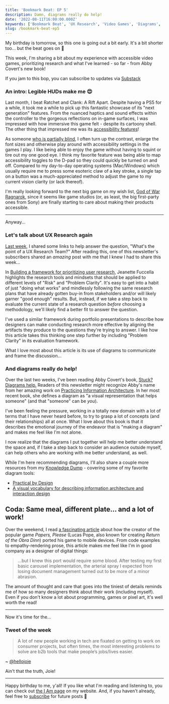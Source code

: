 ```yaml
---
title: 'Bookmark Beat: EP 5'
description: Damn, diagrams really do help!
date: '2022-08-11T16:00:00.000Z'
keywords: ['Bookmark Beat', 'UX Research', 'Video Games', 'Diagrams', 'Information Architecture', 'Design']
slug: /bookmark-beat-ep5
---
```


My birthday is tomorrow, so this one is going out a bit early. It's a bit shorter too... but the beat goes on 🥁

This week, I'm sharing a bit about my experience with accessible video games, prioritizing research and what I've learned - so far - from Abby Covert's new book!

If you jam to this bop, you can subscribe to updates via [Substack](https://bookmarkbeat.substack.com/?showWelcome=true)

### An intro: Legible HUDs make me 😍

Last month, I beat Ratchet and Clank: A Rift Apart. Despite having a PS5 for a while, it took me a while to pick up this fantastic showcase of its "next generation" features. From the nuanced haptics and sound effects within the controller to the gorgeous reflections on in-game surfaces, I was impressed with how immersive this game felt - despite its cartoony shell. The other thing that impressed me was its [accessibility features](https://caniplaythat.com/2021/06/08/ratchet-clank-rift-apart-accessibility-review-can-i-play-that/)!

As someone [who is partially blind](https://desandoval.net/posts/reflections-on-ux-from-a-low-vision-designer-660044a14ee5/), I often turn up the contrast, enlarge the font sizes and otherwise play around with accessibility settings in the games I play. I like being able to enjoy the game without having to squint or tire out my one good eye. I think my favorite feature was being able to map accessibility toggles to the D-pad so they could quickly be turned on and off. Compared to my day-to-day operating systems (Mac/Windows) which usually require me to press some esoteric claw of a key stroke, a single tap on a button was a much-appreciated method to adjust the game to my current vision clarity (or lack thereof).

I'm really looking forward to the next big game on my wish list, [God of War Ragnarok](https://caniplaythat.com/2022/05/19/god-of-war-ragnarok-will-have-60-accessibility-features-here-are-a-few/), since it seems like game studios (or, as least, the big first-party ones from Sony) are finally starting to care about making their products accessible.

---

Anyway...

### Let's talk about UX Research again

[Last week](https://desandoval.net/posts/bookmark-beat-ep4/), I shared some links to help answer the question, "What's the point of a UX Research Team?" After reading this, one of this newsletter's subscribers shared an *amazing* post with me that I knew I had to share this week...

In [Building a framework for prioritizing user research](https://uxdesign.cc/building-a-framework-for-prioritizing-user-research-ed46622ead99), Jeanette Fuccella highlights the research tools and mindsets that should be applied to different levels of "Risk" and "Problem Clarity". It's easy to get into a habit of just "doing what works" and mindlessly following the same research plans that have already gotten buy-in from stakeholders and/or will likely garner "good enough" results. But, instead, if we take a step back to evaluate the current state of a research question *before* choosing a methodology, we'll likely find a better fit to answer the question.

I've used a similar framework during portfolio presentations to describe how designers can make conducting research more effective by aligning the artifacts they produce to the questions they're trying to answer. I like how this article takes this thinking one step further by including "Problem Clarity" in its evaluation framework.

What I love most about this article is its use of diagrams to communicate and frame the discussion...

### And diagrams really do help!

Over the last two weeks, I've been reading Abby Covert's book, [Stuck? Diagrams help.](https://abbycovert.com/stuck/) Readers of this newsletter might recognize Abby's name from her amazing work on [Practicing Information Architecture](https://abbycovert.com/practicing-ia/). In her most recent book, she defines a diagram as "a visual representation that helps someone" (and that "someone" can be *you*).

I've been feeling the pressure, working in a totally new domain with a lot of terms that I have never heard before, to try to grasp a lot of concepts (and their relationships) all at once. What I love about this book is that it describes the emotional journey of the endeavor that is "making a diagram" and makes me feel like I'm not alone.

I now realize that the diagrams I put together will help me better understand the space and, if I take a step back to consider an audience outside myself, can help others who are working with me better understand, as well.

While I'm here recommending diagrams, I'll also share a couple more resources from my [Knowledge Dump](https://www.notion.so/homeskillet/Knowledge-Dump-aa096ca65e214c8995fad4806852bdf5) - covering some of my favorite diagram tools:
- [Practical by Design](https://blog.practicalservicedesign.com/)
- [A visual vocabulary for describing information architecture and interaction design](http://www.jjg.net/ia/visvocab/)

## Coda: Same meal, different plate... and a lot of work!

Over the weekend, I read [a fascinating article](https://dukope.com/devlogs/papers-please/mobile/) about how the creator of the popular game *Papers, Please* (Lucas Pope, also known for creating *Return of the Obra Dinn*) ported his game to mobile devices. From code examples to empathy-rendering prose, this article makes me feel like I'm in good company as a designer of digital things:

> ...but I knew this port would require some blood. After testing my first basic carousel implementation, the arterial spray I expected from losing document management turned out to be more of a minor abrasion.

The amount of thought and care that goes into the tiniest of details reminds me of how so many designers think about their work (including myself). Even if you don't know a lot about programming, games or pixel art, it's well worth the read!

---

Now it's time for the...

### Tweet of the week

> A lot of new people working in tech are fixated on getting to work on consumer projects, but often times, the most interesting problems to solve are b2b tools that make people’s jobs/lives easier.

~ [@hellojoie](https://twitter.com/hellojoie/status/1557060222438490114)

Ain't that the truth, Joie!

---

Happy birthday to me, y'all! If you like what I'm reading and listening to, you can check out [the I Am page](https://desandoval.net/iam/) on my website. And, if you haven't already, feel free to [subscribe](https://bookmarkbeat.substack.com/?showWelcome=true) for future posts 🎉